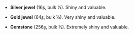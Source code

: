 * **Silver jewel** (16ʂ, bulk ½).
Shiny and valuable.

* **Gold jewel** (64ʂ, bulk ½).
Very shiny and valuable.

* **Gemstone** (256ʂ, bulk ½).
Extremely shiny and valuable.

